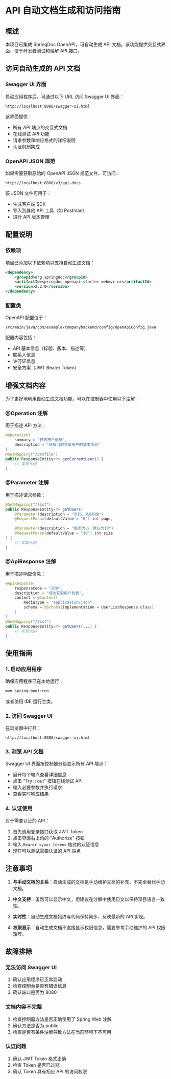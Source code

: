 # API 自动文档生成和访问指南

## 概述

本项目已集成 SpringDoc OpenAPI，可自动生成 API 文档。该功能提供交互式界面，便于开发者测试和理解 API 接口。

## 访问自动生成的 API 文档

### Swagger UI 界面

启动应用程序后，可通过以下 URL 访问 Swagger UI 界面：

```
http://localhost:8080/swagger-ui.html
```

该界面提供：
- 所有 API 端点的交互式文档
- 在线测试 API 功能
- 请求参数和响应格式的详细说明
- 认证机制集成

### OpenAPI JSON 规范

如果需要获取原始的 OpenAPI JSON 规范文件，可访问：

```
http://localhost:8080/v3/api-docs
```

该 JSON 文件可用于：
- 生成客户端 SDK
- 导入到其他 API 工具（如 Postman）
- 进行 API 版本管理

## 配置说明

### 依赖项

项目已添加以下依赖项以支持自动生成文档：

```xml
<dependency>
    <groupId>org.springdoc</groupId>
    <artifactId>springdoc-openapi-starter-webmvc-ui</artifactId>
    <version>2.2.0</version>
</dependency>
```

### 配置类

OpenAPI 配置位于：
```
src/main/java/com/example/companybackend/config/OpenApiConfig.java
```

配置内容包括：
- API 基本信息（标题、版本、描述等）
- 联系人信息
- 许可证信息
- 安全方案（JWT Bearer Token）

## 增强文档内容

为了更好地利用自动生成文档功能，可以在控制器中使用以下注解：

### @Operation 注解

用于描述 API 方法：

```java
@Operation(
    summary = "获取用户信息", 
    description = "获取当前登录用户的基本信息"
)
@GetMapping("/profile")
public ResponseEntity<?> getCurrentUser() {
    // 实现代码
}
```

### @Parameter 注解

用于描述请求参数：

```java
@GetMapping("/list")
public ResponseEntity<?> getUsers(
    @Parameter(description = "页码，从0开始") 
    @RequestParam(defaultValue = "0") int page,
    
    @Parameter(description = "每页大小，默认为10") 
    @RequestParam(defaultValue = "10") int size
) {
    // 实现代码
}
```

### @ApiResponse 注解

用于描述响应信息：

```java
@ApiResponse(
    responseCode = "200", 
    description = "成功获取用户列表",
    content = @Content(
        mediaType = "application/json",
        schema = @Schema(implementation = UserListResponse.class)
    )
)
@GetMapping("/list")
public ResponseEntity<?> getUsers(...) {
    // 实现代码
}
```

## 使用指南

### 1. 启动应用程序

确保应用程序已在本地运行：
```bash
mvn spring-boot:run
```

或者使用 IDE 运行主类。

### 2. 访问 Swagger UI

在浏览器中打开：
```
http://localhost:8080/swagger-ui.html
```

### 3. 浏览 API 文档

Swagger UI 界面按控制器分组显示所有 API 端点：
- 展开每个端点查看详细信息
- 点击 "Try it out" 按钮在线测试 API
- 输入必要参数并执行请求
- 查看实时响应结果

### 4. 认证使用

对于需要认证的 API：
1. 首先调用登录接口获取 JWT Token
2. 点击界面右上角的 "Authorize" 按钮
3. 输入 `Bearer <your_token>` 格式的认证信息
4. 现在可以测试需要认证的 API 端点

## 注意事项

1. **与手动文档的关系**：自动生成的文档是手动维护文档的补充，不完全替代手动文档。

2. **中文支持**：虽然可以显示中文，但建议在注解中使用日文以保持项目语言一致性。

3. **实时性**：自动生成文档始终与代码保持同步，反映最新的 API 实现。

4. **权限显示**：自动生成文档不直接显示权限信息，需要参考手动维护的 API 权限矩阵。

## 故障排除

### 无法访问 Swagger UI

1. 确认应用程序已正常启动
2. 检查控制台是否有错误信息
3. 确认端口是否为 8080

### 文档内容不完整

1. 检查控制器方法是否正确使用了 Spring Web 注解
2. 确认方法是否为 public
3. 检查是否有条件注解导致方法在当前环境下不可用

### 认证问题

1. 确认 JWT Token 格式正确
2. 检查 Token 是否已过期
3. 确认 Token 具有相应 API 的访问权限